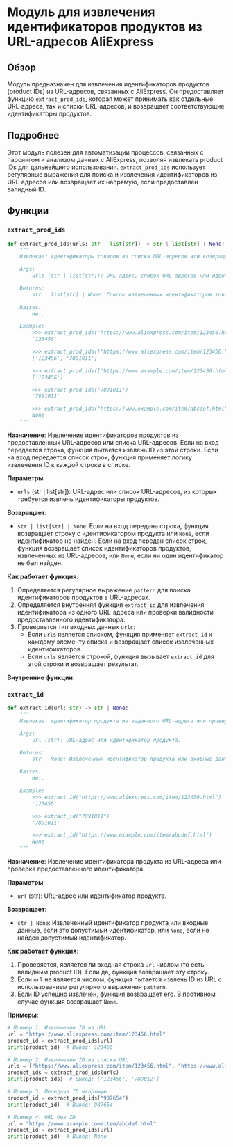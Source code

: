 # Модуль для извлечения идентификаторов продуктов из URL-адресов AliExpress
## Обзор

Модуль предназначен для извлечения идентификаторов продуктов (product IDs) из URL-адресов, связанных с AliExpress. Он предоставляет функцию `extract_prod_ids`, которая может принимать как отдельные URL-адреса, так и списки URL-адресов, и возвращает соответствующие идентификаторы продуктов.

## Подробнее

Этот модуль полезен для автоматизации процессов, связанных с парсингом и анализом данных с AliExpress, позволяя извлекать product IDs для дальнейшего использования. `extract_prod_ids` использует регулярные выражения для поиска и извлечения идентификаторов из URL-адресов или возвращает их напрямую, если предоставлен валидный ID.

## Функции

### `extract_prod_ids`

```python
def extract_prod_ids(urls: str | list[str]) -> str | list[str] | None:
    """
    Извлекает идентификаторы товаров из списка URL-адресов или возвращает идентификаторы, если они предоставлены напрямую.

    Args:
        urls (str | list[str]): URL-адрес, список URL-адресов или идентификаторы продуктов.

    Returns:
        str | list[str] | None: Список извлеченных идентификаторов товаров, один идентификатор или `None`, если не найден допустимый идентификатор.

    Raises:
        Нет.

    Example:
        >>> extract_prod_ids("https://www.aliexpress.com/item/123456.html")
        '123456'

        >>> extract_prod_ids(["https://www.aliexpress.com/item/123456.html", "7891011.html"])
        ['123456', '7891011']

        >>> extract_prod_ids(["https://www.example.com/item/123456.html", "https://www.example.com/item/abcdef.html"])
        ['123456']

        >>> extract_prod_ids("7891011")
        '7891011'

        >>> extract_prod_ids("https://www.example.com/item/abcdef.html")
        None
    """
```

**Назначение**: Извлечение идентификаторов продуктов из предоставленных URL-адресов или списка URL-адресов. Если на вход передается строка, функция пытается извлечь ID из этой строки. Если на вход передается список строк, функция применяет логику извлечения ID к каждой строке в списке.

**Параметры**:

-   `urls` (str | list[str]): URL-адрес или список URL-адресов, из которых требуется извлечь идентификаторы продуктов.

**Возвращает**:

-   `str | list[str] | None`: Если на вход передана строка, функция возвращает строку с идентификатором продукта или `None`, если идентификатор не найден. Если на вход передан список строк, функция возвращает список идентификаторов продуктов, извлеченных из URL-адресов, или `None`, если ни один идентификатор не был найден.

**Как работает функция**:

1.  Определяется регулярное выражение `pattern` для поиска идентификаторов продуктов в URL-адресах.
2.  Определяется внутренняя функция `extract_id` для извлечения идентификатора из одного URL-адреса или проверки валидности предоставленного идентификатора.
3.  Проверяется тип входных данных `urls`:
    *   Если `urls` является списком, функция применяет `extract_id` к каждому элементу списка и возвращает список извлеченных идентификаторов.
    *   Если `urls` является строкой, функция вызывает `extract_id` для этой строки и возвращает результат.

**Внутренние функции**:

### `extract_id`

```python
def extract_id(url: str) -> str | None:
    """
    Извлекает идентификатор продукта из заданного URL-адреса или проверяет идентификатор продукта.

    Args:
        url (str): URL-адрес или идентификатор продукта.

    Returns:
        str | None: Извлеченный идентификатор продукта или входные данные, если это допустимый идентификатор, или `None`, если не найден допустимый идентификатор.

    Raises:
        Нет.

    Example:
        >>> extract_id("https://www.aliexpress.com/item/123456.html")
        '123456'

        >>> extract_id("7891011")
        '7891011'

        >>> extract_id("https://www.example.com/item/abcdef.html")
        None
    """
```

**Назначение**: Извлечение идентификатора продукта из URL-адреса или проверка предоставленного идентификатора.

**Параметры**:

-   `url` (str): URL-адрес или идентификатор продукта.

**Возвращает**:

-   `str | None`: Извлеченный идентификатор продукта или входные данные, если это допустимый идентификатор, или `None`, если не найден допустимый идентификатор.

**Как работает функция**:

1.  Проверяется, является ли входная строка `url` числом (то есть, валидным product ID). Если да, функция возвращает эту строку.
2.  Если `url` не является числом, функция пытается извлечь ID из URL с использованием регулярного выражения `pattern`.
3.  Если ID успешно извлечен, функция возвращает его. В противном случае функция возвращает `None`.

**Примеры**:

```python
# Пример 1: Извлечение ID из URL
url = "https://www.aliexpress.com/item/123456.html"
product_id = extract_prod_ids(url)
print(product_id)  # Вывод: 123456

# Пример 2: Извлечение ID из списка URL
urls = ["https://www.aliexpress.com/item/123456.html", "https://www.aliexpress.com/item/789012.html"]
product_ids = extract_prod_ids(urls)
print(product_ids)  # Вывод: ['123456', '789012']

# Пример 3: Передача ID напрямую
product_id = extract_prod_ids("987654")
print(product_id)  # Вывод: 987654

# Пример 4: URL без ID
url = "https://www.example.com/item/abcdef.html"
product_id = extract_prod_ids(url)
print(product_id)  # Вывод: None